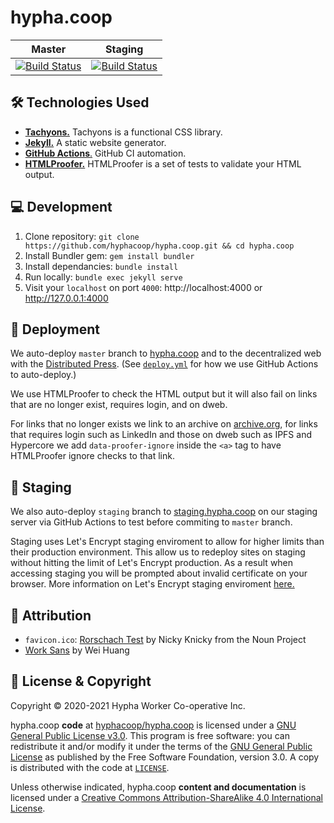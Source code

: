 # hypha.coop
| Master | Staging |
| ------ | ------- |
|[![Build Status](https://github.com/hyphacoop/hypha.coop/actions/workflows/deploy.yml/badge.svg?branch=master)](https://github.com/hyphacoop/hypha.coop/actions)|[![Build Status](https://github.com/hyphacoop/hypha.coop/actions/workflows/deploy.yml/badge.svg?branch=staging)](https://github.com/hyphacoop/hypha.coop/actions)|


## 🛠️ Technologies Used

- [**Tachyons.**][tachyons] Tachyons is a functional CSS library.
- [**Jekyll.**][jekyll] A static website generator.
- [**GitHub Actions**.][gh-actions] GitHub CI automation.
- [**HTMLProofer.**][html-proofer] HTMLProofer is a set of tests to validate your HTML output.

## 💻 Development

1. Clone repository: `git clone https://github.com/hyphacoop/hypha.coop.git && cd hypha.coop`
2. Install Bundler gem: `gem install bundler`
3. Install dependancies: `bundle install`
4. Run locally: `bundle exec jekyll serve`
5. Visit your `localhost` on port `4000`: http://localhost:4000 or http://127.0.0.1:4000

## 🚀 Deployment

We auto-deploy `master` branch to [hypha.coop][website] and to the decentralized web with the [Distributed Press][distributed-press]. (See [`deploy.yml`][actions-conf] for how we use GitHub Actions to auto-deploy.)

We use HTMLProofer to check the HTML output but it will also fail on links that are no longer exist, requires login, and on dweb. 

For links that no longer exists we link to an archive on [archive.org](archive.org), for links that requires login such as LinkedIn and those on dweb such as IPFS and Hypercore we add `data-proofer-ignore` inside the `<a>` tag to have HTMLProofer ignore checks to that link.

## 🚧 Staging

We also auto-deploy `staging` branch to [staging.hypha.coop](https://staging.hypha.coop) on our staging server via GitHub Actions to test before commiting to `master` branch. 

Staging uses Let's Encrypt staging enviroment to allow for higher limits than their production environment. This allow us to redeploy sites on staging without hitting the limit of Let's Encrypt production. As a result when accessing staging you will be prompted about invalid certificate on your browser. More information on Let's Encrypt staging enviroment [here.](https://letsencrypt.org/docs/staging-environment/)

## 📑 Attribution

- `favicon.ico`: [Rorschach Test](https://thenounproject.com/nicky.humphreys/collection/repeat-pattern/?i=871159) by Nicky Knicky from the Noun Project
- [Work Sans](https://github.com/weiweihuanghuang/Work-Sans) by Wei Huang

## 📃 License & Copyright

Copyright © 2020-2021 Hypha Worker Co-operative Inc.

hypha.coop **code** at [hyphacoop/hypha.coop](https://github.com/hyphacoop/hypha.coop) is licensed under a [GNU General Public License v3.0](https://www.gnu.org/licenses/gpl.html). This program is free software: you can redistribute it and/or modify it under the terms of the [GNU General Public License](https://www.gnu.org/licenses/gpl.html) as published by the Free Software Foundation, version 3.0. A copy is distributed with the code at [`LICENSE`](./LICENSE).

Unless otherwise indicated, hypha.coop **content and documentation** is licensed under a [Creative Commons Attribution-ShareAlike 4.0 International License](http://creativecommons.org/licenses/by-sa/4.0/). 

<!-- Links -->
   [website]: https://hypha.coop
   [jekyll]: https://jekyllrb.com
   [tachyons]: http://tachyons.io
   [gh-actions]: https://docs.github.com/en/actions
   [actions-conf]: /.github/workflows/deploy.yml
   [distributed-press]: https://github.com/hyphacoop/api.distributed.press/
   [html-proofer]: https://github.com/gjtorikian/html-proofer/
